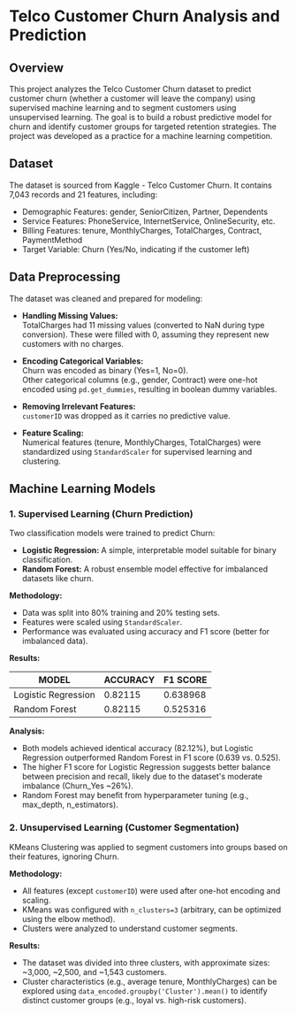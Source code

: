 # Telco Customer Churn Analysis and Prediction

## Overview

This project analyzes the Telco Customer Churn dataset to predict customer churn (whether a customer will leave the company) using supervised machine learning and to segment customers using unsupervised learning. The goal is to build a robust predictive model for churn and identify customer groups for targeted retention strategies. The project was developed as a practice for a machine learning competition.

## Dataset

The dataset is sourced from Kaggle - Telco Customer Churn. It contains 7,043 records and 21 features, including:

- Demographic Features: gender, SeniorCitizen, Partner, Dependents
- Service Features: PhoneService, InternetService, OnlineSecurity, etc.
- Billing Features: tenure, MonthlyCharges, TotalCharges, Contract, PaymentMethod
- Target Variable: Churn (Yes/No, indicating if the customer left)

## Data Preprocessing

The dataset was cleaned and prepared for modeling:

- **Handling Missing Values:**  
  TotalCharges had 11 missing values (converted to NaN during type conversion). These were filled with 0, assuming they represent new customers with no charges.

- **Encoding Categorical Variables:**  
  Churn was encoded as binary (Yes=1, No=0).  
  Other categorical columns (e.g., gender, Contract) were one-hot encoded using `pd.get_dummies`, resulting in boolean dummy variables.

- **Removing Irrelevant Features:**  
  `customerID` was dropped as it carries no predictive value.

- **Feature Scaling:**  
  Numerical features (tenure, MonthlyCharges, TotalCharges) were standardized using `StandardScaler` for supervised learning and clustering.

## Machine Learning Models

### 1. Supervised Learning (Churn Prediction)

Two classification models were trained to predict Churn:

- **Logistic Regression:** A simple, interpretable model suitable for binary classification.  
- **Random Forest:** A robust ensemble model effective for imbalanced datasets like churn.

**Methodology:**

- Data was split into 80% training and 20% testing sets.  
- Features were scaled using `StandardScaler`.  
- Performance was evaluated using accuracy and F1 score (better for imbalanced data).

**Results:**

| MODEL               | ACCURACY | F1 SCORE  |
|---------------------|----------|-----------|
| Logistic Regression  | 0.82115  | 0.638968  |
| Random Forest       | 0.82115  | 0.525316  |

**Analysis:**

- Both models achieved identical accuracy (82.12%), but Logistic Regression outperformed Random Forest in F1 score (0.639 vs. 0.525).  
- The higher F1 score for Logistic Regression suggests better balance between precision and recall, likely due to the dataset's moderate imbalance (Churn_Yes ~26%).  
- Random Forest may benefit from hyperparameter tuning (e.g., max_depth, n_estimators).

### 2. Unsupervised Learning (Customer Segmentation)

KMeans Clustering was applied to segment customers into groups based on their features, ignoring Churn.

**Methodology:**

- All features (except `customerID`) were used after one-hot encoding and scaling.  
- KMeans was configured with `n_clusters=3` (arbitrary, can be optimized using the elbow method).  
- Clusters were analyzed to understand customer segments.

**Results:**

- The dataset was divided into three clusters, with approximate sizes: ~3,000, ~2,500, and ~1,543 customers.  
- Cluster characteristics (e.g., average tenure, MonthlyCharges) can be explored using `data_encoded.groupby('Cluster').mean()` to identify distinct customer groups (e.g., loyal vs. high-risk customers).
